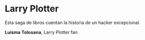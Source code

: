 # Larry Plotter

Esta saga de libros cuentan la historia de un hacker excepcional.

**Luisma Tolosana**, Larry Plotter fan.
